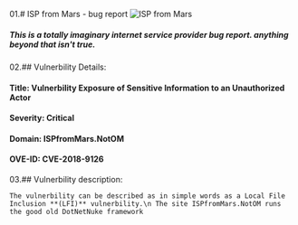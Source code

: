 01.# ISP from Mars - bug report
![ISP from Mars](https://media1.tenor.com/images/bbb7aeebfd93a357822cd6f0b0f4327f/tenor.gif?itemid=10668963)
##### This is a totally imaginary internet service provider bug report. anything beyond that isn't true.


02.## Vulnerbility Details:
#### **Title:** Vulnerbility Exposure of Sensitive Information to an Unauthorized Actor
#### **Severity:** Critical
#### **Domain:** ISPfromMars.NotOM
#### **OVE-ID:** CVE-2018-9126

03.## Vulnerbility description: 

`The vulnerbility can be described as in simple words as a Local File Inclusion **(LFI)** vulnerbility.\n
The site ISPfromMars.NotOM runs the good old DotNetNuke framework`
